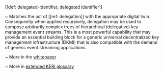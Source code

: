 [[def: delegated-identifier, delegated identifier]]

~ Matches the act of [[ref: delegation]] with the appropriate digital twin. Consequently when applied recursively, delegation may be used to compose arbitrarily complex trees of hierarchical (delegative) key management event streams. This is a most powerful capability that may provide an essential building block for a generic universal decentralized key management infrastructure (DKMI) that is also compatible with the demand of generic event streaming applications.

~ More in the [whitepaper](https://github.com/SmithSamuelM/Papers/blob/master/whitepapers/KERI_WP_2.x.web.pdf)

~ More in <a href="https://weboftrust.github.io/WOT-terms/docs/glossary/delegated-identifier">extended KERI glossary</a>
